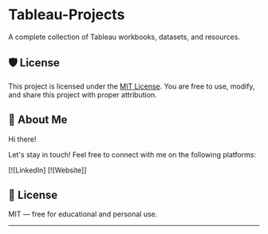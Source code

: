 # Tableau-Projects

A complete collection of Tableau workbooks, datasets, and resources. 

## 🛡️ License

This project is licensed under the [MIT License](LICENSE). You are free to use, modify, and share this project with proper attribution.

## 🌟 About Me

Hi there! 

Let's stay in touch! Feel free to connect with me on the following platforms:

[![LinkedIn]
[![Website]]

## 📄 License

MIT — free for educational and personal use.  

---
